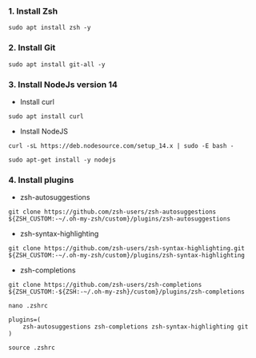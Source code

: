 ### 1. Install Zsh
```
sudo apt install zsh -y
```
### 2. Install Git
```
sudo apt install git-all -y
```
### 3. Install NodeJs version 14
- Install curl
```
sudo apt install curl
```
- Install NodeJS
```
curl -sL https://deb.nodesource.com/setup_14.x | sudo -E bash -
```
```
sudo apt-get install -y nodejs
```
### 4. Install plugins

- zsh-autosuggestions

```
git clone https://github.com/zsh-users/zsh-autosuggestions ${ZSH_CUSTOM:-~/.oh-my-zsh/custom}/plugins/zsh-autosuggestions
```

- zsh-syntax-highlighting

```
git clone https://github.com/zsh-users/zsh-syntax-highlighting.git ${ZSH_CUSTOM:-~/.oh-my-zsh/custom}/plugins/zsh-syntax-highlighting
```

- zsh-completions

```
git clone https://github.com/zsh-users/zsh-completions ${ZSH_CUSTOM:-${ZSH:-~/.oh-my-zsh}/custom}/plugins/zsh-completions
```

```
nano .zshrc
```

```
plugins=(
    zsh-autosuggestions zsh-completions zsh-syntax-highlighting git
)
```

```
source .zshrc
```
